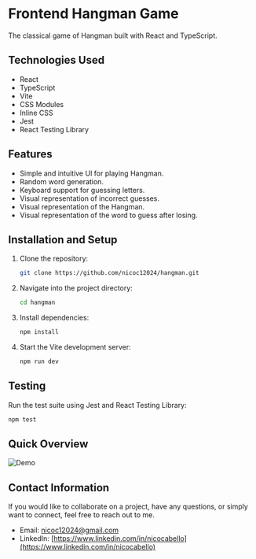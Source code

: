# Frontend Hangman Game

The classical game of Hangman built with React and TypeScript.

## Technologies Used

- React
- TypeScript
- Vite
- CSS Modules
- Inline CSS
- Jest
- React Testing Library

## Features

- Simple and intuitive UI for playing Hangman.
- Random word generation.
- Keyboard support for guessing letters.
- Visual representation of incorrect guesses.
- Visual representation of the Hangman.
- Visual representation of the word to guess after losing.

## Installation and Setup

1. Clone the repository:

   ```bash
   git clone https://github.com/nicoc12024/hangman.git
   ```

2. Navigate into the project directory:

   ```bash
   cd hangman
   ```

3. Install dependencies:

   ```bash
   npm install
   ```

4. Start the Vite development server:
   ```bash
   npm run dev
   ```

## Testing

Run the test suite using Jest and React Testing Library:

```bash
npm test
```

## Quick Overview

![Demo](./client/public/hangman.gif)

## Contact Information

If you would like to collaborate on a project, have any questions, or simply want to connect, feel free to reach out to me.

- Email: [nicoc12024@gmail.com](mailto:nicoc12024@gmail.com)
- LinkedIn: [https://www.linkedin.com/in/nicocabello](https://www.linkedin.com/in/nicocabello)
